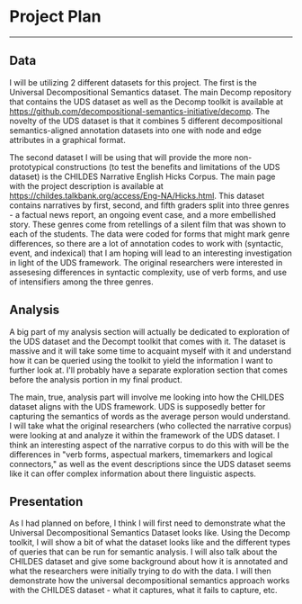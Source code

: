 # Project Plan

---

## Data

I will be utilizing 2 different datasets for this project. The first is the Universal Decompositional Semantics dataset. The main Decomp repository that contains the UDS dataset as well as the Decomp toolkit is available at <https://github.com/decompositional-semantics-initiative/decomp>. The novelty of the UDS dataset is that it combines 5 different decompositional semantics-aligned annotation datasets into one with node and edge attributes in a graphical format. 

The second dataset I will be using that will provide the more non-prototypical constructions (to test the benefits and limitations of the UDS dataset) is the CHILDES Narrative English Hicks Corpus. The main page with the project description is available at <https://childes.talkbank.org/access/Eng-NA/Hicks.html>. This dataset contains narratives by first, second, and fifth graders split into three genres - a factual news report, an ongoing event case, and a more embellished story. These genres come from retellings of a silent film that was shown to each of the students. The data were coded for forms that might mark genre differences, so there are a lot of annotation codes to work with (syntactic, event, and indexical) that I am hoping will lead to an interesting investigation in light of the UDS framework. The original researchers were interested in assesesing differences in syntactic complexity, use of verb forms, and use of intensifiers among the three genres.

## Analysis

A big part of my analysis section will actually be dedicated to exploration of the UDS dataset and the Decompt toolkit that comes with it. The dataset is massive and it will take some time to acquaint myself with it and understand how it can be queried using the toolkit to yield the information I want to further look at. I'll probably have a separate exploration section that comes before the analysis portion in my final product.

The main, true, analysis part will involve me looking into how the CHILDES dataset aligns with the UDS framework. UDS is supposedly better for capturing the semantics of words as the average person would understand. I will take what the original researchers (who collected the narrative corpus) were looking at and analyze it within the framework of the UDS dataset. I think an interesting aspect of the narrative corpus to do this with will be the differences in "verb forms, aspectual markers, timemarkers and logical connectors," as well as the event descriptions since the UDS dataset seems like it can offer complex information about there linguistic aspects.

## Presentation

As I had planned on before, I think I will first need to demonstrate what the Universal Decompositional Semantics Dataset looks like. Using the Decomp toolkit, I will show a bit of what the dataset looks like and the different types of queries that can be run for semantic analysis. I will also talk about the CHILDES dataset and give some background about how it is annotated and what the researchers were initially trying to do with the data. I will then demonstrate how the universal decompositional semantics approach works with the CHILDES dataset - what it captures, what it fails to capture, etc.